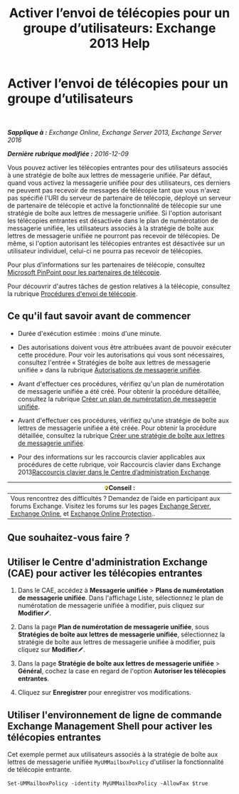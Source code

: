 ﻿---
title: 'Activer l’envoi de télécopies pour un groupe d’utilisateurs: Exchange 2013 Help'
TOCTitle: Activer l’envoi de télécopies pour un groupe d’utilisateurs
ms:assetid: b8d9f54d-ff06-4942-83e1-fc6c4ad02178
ms:mtpsurl: https://technet.microsoft.com/fr-fr/library/Ee423556(v=EXCHG.150)
ms:contentKeyID: 52057162
ms.date: 05/23/2018
mtps_version: v=EXCHG.150
ms.translationtype: MT
---

# Activer l’envoi de télécopies pour un groupe d’utilisateurs

 

_**Sapplique à :** Exchange Online, Exchange Server 2013, Exchange Server 2016_

_**Dernière rubrique modifiée :** 2016-12-09_

Vous pouvez activer les télécopies entrantes pour des utilisateurs associés à une stratégie de boîte aux lettres de messagerie unifiée. Par défaut, quand vous activez la messagerie unifiée pour des utilisateurs, ces derniers ne peuvent pas recevoir de messages de télécopie tant que vous n'avez pas spécifié l'URI du serveur de partenaire de télécopie, déployé un serveur de partenaire de télécopie et activé la fonctionnalité de télécopie sur une stratégie de boîte aux lettres de messagerie unifiée. Si l'option autorisant les télécopies entrantes est désactivée dans le plan de numérotation de messagerie unifiée, les utilisateurs associés à la stratégie de boîte aux lettres de messagerie unifiée ne pourront pas recevoir de télécopies. De même, si l'option autorisant les télécopies entrantes est désactivée sur un utilisateur individuel, celui-ci ne pourra pas recevoir de télécopies.

Pour plus d’informations sur les partenaires de télécopie, consultez [Microsoft PinPoint pour les partenaires de télécopie](https://go.microsoft.com/fwlink/?linkid=190238).

Pour découvrir d'autres tâches de gestion relatives à la télécopie, consultez la rubrique [Procédures d'envoi de télécopie](faxing-procedures-exchange-2013-help.md).

## Ce qu'il faut savoir avant de commencer

  - Durée d'exécution estimée : moins d'une minute.

  - Des autorisations doivent vous être attribuées avant de pouvoir exécuter cette procédure. Pour voir les autorisations qui vous sont nécessaires, consultez l'entrée « Stratégies de boîte aux lettres de messagerie unifiée » dans la rubrique [Autorisations de messagerie unifiée](unified-messaging-permissions-exchange-2013-help.md).

  - Avant d'effectuer ces procédures, vérifiez qu'un plan de numérotation de messagerie unifiée a été créé. Pour obtenir la procédure détaillée, consultez la rubrique [Créer un plan de numérotation de messagerie unifiée](create-a-um-dial-plan-exchange-2013-help.md).

  - Avant d'effectuer ces procédures, vérifiez qu'une stratégie de boîte aux lettres de messagerie unifiée a été créée. Pour obtenir la procédure détaillée, consultez la rubrique [Créer une stratégie de boîte aux lettres de messagerie unifiée](create-a-um-mailbox-policy-exchange-2013-help.md).

  - Pour des informations sur les raccourcis clavier applicables aux procédures de cette rubrique, voir Raccourcis clavier dans Exchange 2013[Raccourcis clavier dans le Centre d’administration Exchange](keyboard-shortcuts-in-the-exchange-admin-center-exchange-online-protection-help.md).

<table>
<thead>
<tr class="header">
<th><img src="images/Bb125224.tip(EXCHG.150).gif" title="Conseil" alt="Conseil" />Conseil :</th>
</tr>
</thead>
<tbody>
<tr class="odd">
<td>Vous rencontrez des difficultés ? Demandez de l’aide en participant aux forums Exchange. Visitez les forums sur les pages <a href="https://go.microsoft.com/fwlink/p/?linkid=60612">Exchange Server</a>, <a href="https://go.microsoft.com/fwlink/p/?linkid=267542">Exchange Online</a>, et <a href="https://go.microsoft.com/fwlink/p/?linkid=285351">Exchange Online Protection</a>..</td>
</tr>
</tbody>
</table>


## Que souhaitez-vous faire ?

## Utiliser le Centre d'administration Exchange (CAE) pour activer les télécopies entrantes

1.  Dans le CAE, accédez à **Messagerie unifiée** \> **Plans de numérotation de messagerie unifiée**. Dans l'affichage Liste, sélectionnez le plan de numérotation de messagerie unifiée à modifier, puis cliquez sur **Modifier**![Icône Modifier](images/Bb124582.6f53ccb2-1f13-4c02-bea0-30690e6ea71d(EXCHG.150).gif "Icône Modifier").

2.  Dans la page **Plan de numérotation de messagerie unifiée**, sous **Stratégies de boîte aux lettres de messagerie unifiée**, sélectionnez la stratégie de boîte aux lettres de messagerie unifiée à modifier, puis cliquez sur **Modifier**![Icône Modifier](images/Bb124582.6f53ccb2-1f13-4c02-bea0-30690e6ea71d(EXCHG.150).gif "Icône Modifier").

3.  Dans la page **Stratégie de boîte aux lettres de messagerie unifiée** \> **Général**, cochez la case en regard de l'option **Autoriser les télécopies entrantes**.

4.  Cliquez sur **Enregistrer** pour enregistrer vos modifications.

## Utiliser l'environnement de ligne de commande Exchange Management Shell pour activer les télécopies entrantes

Cet exemple permet aux utilisateurs associés à la stratégie de boîte aux lettres de messagerie unifiée `MyUMMailboxPolicy` d'utiliser la fonctionnalité de télécopie entrante.

    Set-UMMailboxPolicy -identity MyUMMailboxPolicy -AllowFax $true

